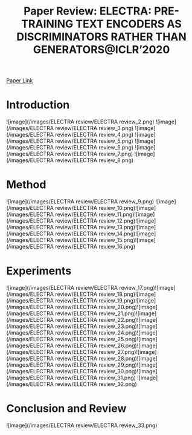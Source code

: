 ﻿---
layout: post
title: "6. Paper Review: ELECTRA: PRE-TRAINING TEXT ENCODERS AS DISCRIMINATORS RATHER THAN GENERATORS@ICLR’2020"
# date: 2016-06-19 10:00:00 +0900
categories: review
# tags: [LSTM, Anomaly Detection, ICML, Deep Learning]
---
[Paper Link](https://arxiv.org/pdf/2003.10555)

# Introduction
![image](/images/ELECTRA review/ELECTRA review_2.png)
![image](/images/ELECTRA review/ELECTRA review_3.png)
![image](/images/ELECTRA review/ELECTRA review_4.png)
![image](/images/ELECTRA review/ELECTRA review_5.png)
![image](/images/ELECTRA review/ELECTRA review_6.png)
![image](/images/ELECTRA review/ELECTRA review_7.png)
![image](/images/ELECTRA review/ELECTRA review_8.png)

# Method
![image](/images/ELECTRA review/ELECTRA review_9.png)
![image](/images/ELECTRA review/ELECTRA review_10.png)![image](/images/ELECTRA review/ELECTRA review_11.png)![image](/images/ELECTRA review/ELECTRA review_12.png)![image](/images/ELECTRA review/ELECTRA review_13.png)![image](/images/ELECTRA review/ELECTRA review_14.png)![image](/images/ELECTRA review/ELECTRA review_15.png)![image](/images/ELECTRA review/ELECTRA review_16.png)

# Experiments
![image](/images/ELECTRA review/ELECTRA review_17.png)![image](/images/ELECTRA review/ELECTRA review_18.png)![image](/images/ELECTRA review/ELECTRA review_19.png)![image](/images/ELECTRA review/ELECTRA review_20.png)![image](/images/ELECTRA review/ELECTRA review_21.png)![image](/images/ELECTRA review/ELECTRA review_22.png)![image](/images/ELECTRA review/ELECTRA review_23.png)![image](/images/ELECTRA review/ELECTRA review_24.png)![image](/images/ELECTRA review/ELECTRA review_25.png)![image](/images/ELECTRA review/ELECTRA review_26.png)![image](/images/ELECTRA review/ELECTRA review_27.png)![image](/images/ELECTRA review/ELECTRA review_28.png)![image](/images/ELECTRA review/ELECTRA review_29.png)![image](/images/ELECTRA review/ELECTRA review_30.png)![image](/images/ELECTRA review/ELECTRA review_31.png)
![image](/images/ELECTRA review/ELECTRA review_32.png)

# Conclusion and Review
![image](/images/ELECTRA review/ELECTRA review_33.png)









